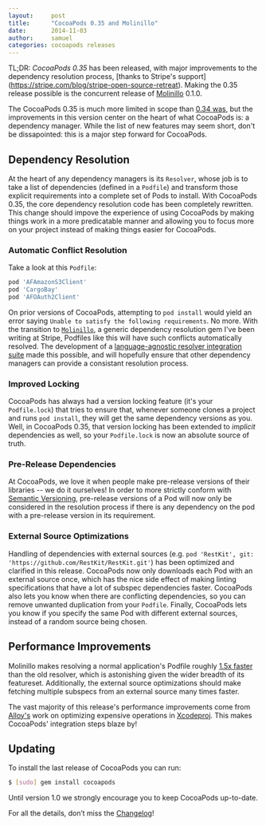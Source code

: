 ```yaml
---
layout:     post
title:      "CocoaPods 0.35 and Molinillo"
date:       2014-11-03
author:     samuel
categories: cocoapods releases
---
```


TL;DR: _CocoaPods 0.35_ has been released, with major improvements to the dependency resolution process, [thanks to Stripe's support] (https://stripe.com/blog/stripe-open-source-retreat). Making the 0.35 release possible is the concurrent release of [Molinillo](https://github.com/CocoaPods/Molinillo) 0.1.0.

<!-- more -->

The CocoaPods 0.35 is much more limited in scope than [0.34 was](http://blog.cocoapods.org/CocoaPods-0.34/), but the improvements in this version center on the heart of what CocoaPods is: a dependency manager. While the list of new features may seem short, don't be dissapointed: this is a major step forward for CocoaPods.

## Dependency Resolution

At the heart of any dependency managers is its `Resolver`, whose job is to take a list of dependencies (defined in a `Podfile`) and transform those explicit  requirements into a complete set of Pods to install. With CocoaPods 0.35, the core dependency resolution code has been completely rewritten. This change should impove the experience of using CocoaPods by making things work in a more predicatable manner and allowing you to focus more on your project instead of making things easier for CocoaPods.

### Automatic Conflict Resolution

Take a look at this `Podfile`:

```ruby
pod 'AFAmazonS3Client'
pod 'CargoBay'
pod 'AFOAuth2Client'
```

On prior versions of CocoaPods, attempting to `pod install` would yield an error saying `Unable to satisfy the following requirements`. No more. With the transition to [`Molinillo`](https://github.com/CocoaPods/Molinillo), a generic dependency resolution gem I've been writing at Stripe, Podfiles like this will have such conflicts automatically resolved. The development of a [language-agnostic resolver integration suite](https://github.com/CocoaPods/Resolver-Integration-Specs) made this possible, and will hopefully ensure that other dependency managers can provide a consistant resolution process.

### Improved Locking

CocoaPods has always had a version locking feature (it's your `Podfile.lock`) that tries to ensure that, whenever someone clones a project and runs `pod install`, they will get the same dependency versions as you. Well, in CocoaPods 0.35, that version locking has been extended to _implicit_ dependencies as well, so your `Podfile.lock` is now an absolute source of truth.

### Pre-Release Dependencies

At CocoaPods, we love it when people make pre-release versions of their libraries -- we do it ourselves! In order to more strictly conform with [Semantic Versioning](http://semver.org), pre-release versions of a Pod will now only be considered in the resolution process if there is any dependency on the pod with a pre-release version in its requirement.

### External Source Optimizations

Handling of dependencies with external sources (e.g. `pod 'RestKit', git: 'https://github.com/RestKit/RestKit.git'`) has been optimized and clarified in this release. CocoaPods now only downloads each Pod with an external source once, which has the nice side effect of making linting specifications that have a lot of subspec dependencies faster. CocoaPods also lets you know when there are conflicting dependencies, so you can remove unwanted duplication from your `Podfile`. Finally, CocoaPods lets you know if you specify the same Pod with different external sources, instead of a random source being chosen.

## Performance Improvements

Molinillo makes resolving a normal application's Podfile roughly [1.5x faster](https://github.com/CocoaPods/CocoaPods/pull/2637#issuecomment-60422101) than the old resolver, which is astonishing given the wider breadth of its featureset. Additionally, the external source optimizations should make fetching multiple subspecs from an external source many times faster.

The vast majority of this release's performance improvements come from [Alloy's](https://github.com/alloy) work on optimizing expensive operations in [Xcodeproj](https://github.com/CocoaPods/Xcodeproj). This makes CocoaPods' integration steps blaze by!

## Updating

To install the last release of CocoaPods you can run:

```bash
$ [sudo] gem install cocoapods
```

Until version 1.0 we strongly encourage you to keep CocoaPods up-to-date.

For all the details, don’t miss the
[Changelog](https://github.com/CocoaPods/CocoaPods/blob/master/CHANGELOG.md)!

